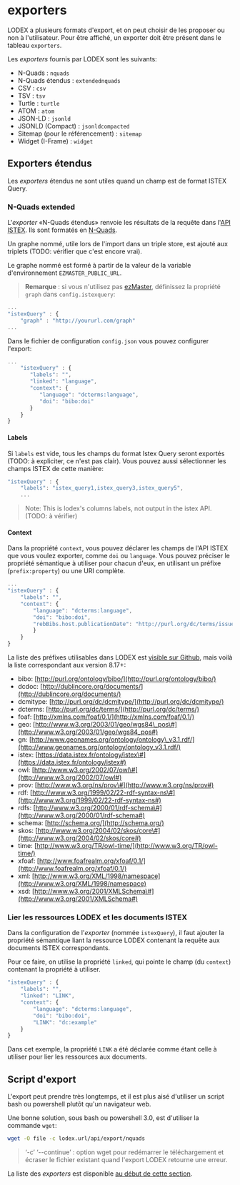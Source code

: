 # exporters

LODEX a plusieurs formats d'export, et on peut choisir de les proposer ou non à l'utilisateur. Pour être affiché, un exporter doit être présent dans le tableau `exporters`.

Les _exporters_ fournis par LODEX sont les suivants:

* N-Quads : `nquads`
* N-Quads étendus : `extendednquads`
* CSV : `csv`
* TSV : `tsv`
* Turtle : `turtle`
* ATOM : `atom`
* JSON-LD : `jsonld`
* JSONLD \(Compact\) : `jsonldcompacted`
* Sitemap \(pour le référencement\) : `sitemap`
* Widget \(I-Frame\) : `widget`

## Exporters étendus <a id="extended-exporters"></a>

Les _exporters_ étendus ne sont utiles quand un champ est de format ISTEX Query.

### N-Quads extended

L'_exporter_ «N-Quads étendus» renvoie les résultats de la requête dans l'[API ISTEX](https://api.istex.fr). Ils sont formatés en [N-Quads](https://www.w3.org/TR/n-quads/).

Un graphe nommé, utile lors de l'import dans un triple store, est ajouté aux triplets \(TODO: vérifier que c'est encore vrai\).

Le graphe nommé est formé à partir de la valeur de la variable d'environnement `EZMASTER_PUBLIC_URL`.

> **Remarque** : si vous n'utilisez pas [ezMaster](https://github.com/Inist-CNRS/ezmaster/blob/master/README.md), définissez la propriété `graph` dans `config.istexquery`:

```javascript
...
"istexQuery" : {
    "graph" : "http://yoururl.com/graph"
...
```

Dans le fichier de configuration `config.json` vous pouvez configurer l'export:

```javascript
...
    "istexQuery" : {
       "labels": "",
       "linked": "language",
       "context": {
          "language": "dcterms:language",
          "doi": "bibo:doi"
       }
    }
}
```

#### Labels

Si `labels` est vide, tous les champs du format Istex Query seront exportés \(TODO: à expliciter, ce n'est pas clair\). Vous pouvez aussi sélectionner les champs ISTEX de cette manière:

```javascript
"istexQuery" : {
    "labels": "istex_query1,istex_query3,istex_query5",
    ...
```

> Note: This is lodex's columns labels, not output in the istex API. \(TODO: à vérifier\)

#### Context

Dans la propriété `context`, vous pouvez déclarer les champs de l'API ISTEX que vous voulez exporter, comme `doi` ou `language`. Vous pouvez préciser le propriété sémantique à utiliser pour chacun d'eux, en utilisant un préfixe \(`prefix:property`\) ou une URI complète.

```javascript
...
"istexQuery" : {
    "labels": "",
    "context": {
        "language": "dcterms:language",
        "doi": "bibo:doi",
        "rebBibs.host.publicationDate": "http://purl.org/dc/terms/issued"
        }
    }
}
```

La liste des préfixes utilisables dans LODEX est [visible sur Github](https://github.com/Inist-CNRS/lodex/blob/master/src/common/prefixes.js), mais voilà la liste correspondant aux version 8.17+:

* bibo: [http://purl.org/ontology/bibo/](http://purl.org/ontology/bibo/)
* dcdoc: [http://dublincore.org/documents/](http://dublincore.org/documents/)
* dcmitype: [http://purl.org/dc/dcmitype/](http://purl.org/dc/dcmitype/)
* dcterms: [http://purl.org/dc/terms/](http://purl.org/dc/terms/)
* foaf: [http://xmlns.com/foaf/0.1/](http://xmlns.com/foaf/0.1/)
* geo: [http://www.w3.org/2003/01/geo/wgs84\_pos\#](http://www.w3.org/2003/01/geo/wgs84_pos#)
* gn: [http://www.geonames.org/ontology/ontology\_v3.1.rdf/](http://www.geonames.org/ontology/ontology_v3.1.rdf/)
* istex: [https://data.istex.fr/ontology/istex\#](https://data.istex.fr/ontology/istex#)
* owl: [http://www.w3.org/2002/07/owl\#](http://www.w3.org/2002/07/owl#)
* prov: [http://www.w3.org/ns/prov\#](http://www.w3.org/ns/prov#)
* rdf: [http://www.w3.org/1999/02/22-rdf-syntax-ns\#](http://www.w3.org/1999/02/22-rdf-syntax-ns#)
* rdfs: [http://www.w3.org/2000/01/rdf-schema\#](http://www.w3.org/2000/01/rdf-schema#)
* schema: [http://schema.org/](http://schema.org/)
* skos: [http://www.w3.org/2004/02/skos/core\#](http://www.w3.org/2004/02/skos/core#)
* time: [http://www.w3.org/TR/owl-time/](http://www.w3.org/TR/owl-time/)
* xfoaf: [http://www.foafrealm.org/xfoaf/0.1/](http://www.foafrealm.org/xfoaf/0.1/)
* xml: [http://www.w3.org/XML/1998/namespace](http://www.w3.org/XML/1998/namespace)
* xsd: [http://www.w3.org/2001/XMLSchema\#](http://www.w3.org/2001/XMLSchema#)

### Lier les ressources LODEX et les documents ISTEX

Dans la configuration de l'_exporter_ \(nommée `istexQuery`\), il faut ajouter la propriété sémantique liant la ressource LODEX contenant la requête aux documents ISTEX correspondants.

Pour ce faire, on utilise la propriété `linked`, qui pointe le champ \(du `context`\) contenant la propriété à utiliser.

```javascript
"istexQuery" : {
    "labels": "",
    "linked": "LINK",
    "context": {
        "language": "dcterms:language",
        "doi": "bibo:doi",
        "LINK": "dc:example"
    }
}
```

Dans cet exemple, la propriété `LINK` a été déclarée comme étant celle à utiliser pour lier les ressources aux documents.

## Script d'export

L'export peut prendre très longtemps, et il est plus aisé d'utiliser un script bash ou powershell plutôt qu'un navigateur web.

Une bonne solution, sous bash ou powershell 3.0, est d'utiliser la commande `wget`:

```bash
wget -O file -c lodex.url/api/export/nquads
```

> ‘-c’ ‘--continue’ : option wget pour redémarrer le téléchargement et écraser le fichier existant quand l'export LODEX retourne une erreur.

La liste des _exporters_ est disponible [au début de cette section](exporters.md#exporters).

